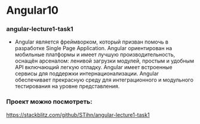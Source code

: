 # Angular10

### angular-lecture1-task1

* Angular является фреймворком, который призван помочь в разработке Single Page Application. Angular ориентирован на мобильные платформы и имеет лучшую производительность, оснащён арсеналом: ленивой загрузки модулей, простым и удобным API включающий легкую отладку. Angular имеет встроенные сервисы для поддержки интернационализации. Angular обеспечивает прекрасную среду для интеграционного и модульного тестирования на уровне представления. 

### Проект можно посмотреть:

https://stackblitz.com/github/STihn/angular-lecture1-task1
